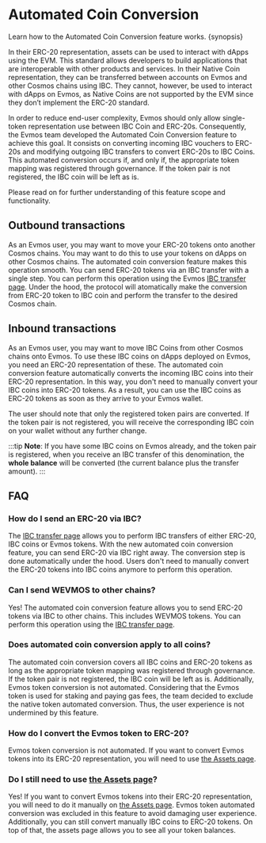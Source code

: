 <!--
order: 8
-->

# Automated Coin Conversion

Learn how to the Automated Coin Conversion feature works. {synopsis}

In their ERC-20 representation, assets can be used to interact with dApps using the EVM. This standard allows developers to build applications that are interoperable with other products and services. In their Native Coin representation, they can be transferred between accounts on Evmos and other Cosmos chains using IBC. They cannot, however, be used to interact with dApps on Evmos, as Native Coins are not supported by the EVM since they don’t implement the ERC-20 standard. 

In order to reduce end-user complexity, Evmos should only allow single-token representation use between IBC Coin and ERC-20s. Consequently, the Evmos team developed the Automated Coin Conversion feature to achieve this goal. It consists on converting incoming IBC vouchers to ERC-20s and modifying outgoing IBC transfers to convert ERC-20s to IBC Coins. This automated conversion occurs if, and only if, the appropriate token mapping was registered through governance. If the token pair is not registered, the IBC coin will be left as is.

Please read on for further understanding of this feature scope and functionality.

## Outbound transactions

As an Evmos user, you may want to move your ERC-20 tokens onto another Cosmos chains. You may want to do this to use your tokens on dApps on other Cosmos chains. The automated coin conversion feature makes this operation smooth. You can send ERC-20 tokens via an IBC transfer with a single step. You can perform this operation using the Evmos [IBC transfer page](https://app.evmos.org/transfer). Under the hood, the protocol will atomatically make the conversion from ERC-20 token to IBC coin and perform the transfer to the desired Cosmos chain.


## Inbound transactions

As an Evmos user, you may want to move IBC Coins from other Cosmos chains onto Evmos. To use these IBC coins on dApps deployed on Evmos, you need an ERC-20 representation of these. The automated coin conversion feature automatically converts the incoming IBC coins into their ERC-20 representation. In this way, you don't need to manually convert your IBC coins into ERC-20 tokens. As a result, you can use the IBC coins as ERC-20 tokens as soon as they arrive to your Evmos wallet.

The user should note that only the registered token pairs are converted. If the token pair is not registered, you will receive the corresponding IBC coin on your wallet without any further change.

:::tip
**Note**: If you have some IBC coins on Evmos already, and the token pair is registered, when you receive an IBC transfer of this denomination, the **whole balance** will be converted (the current balance plus the transfer amount).
:::


## FAQ

### How do I send an ERC-20 via IBC?

The [IBC transfer page](https://app.evmos.org/transfer) allows you to perform IBC transfers of either ERC-20, IBC coins or Evmos tokens. With the new automated coin conversion feature, you can send ERC-20 via IBC right away. The conversion step is done automatically under the hood. Users don't need to manually convert the ERC-20 tokens into IBC coins anymore to perform this operation.


### Can I send WEVMOS to other chains?

Yes! The automated coin conversion feature allows you to send ERC-20 tokens via IBC to other chains. This includes WEVMOS tokens. You can perform this operation using the [IBC transfer page](https://app.evmos.org/transfer).

### Does automated coin conversion apply to all coins?

The automated coin conversion covers all IBC coins and ERC-20 tokens as long as the appropriate token mapping was registered through governance. If the token pair is not registered, the IBC coin will be left as is. Additionally, Evmos token conversion is not automated. Considering that the Evmos token is used for staking and paying gas fees, the team decided to exclude the native token automated conversion. Thus, the user experience is not undermined by this feature.

### How do I convert the Evmos token to ERC-20?

Evmos token conversion is not automated. If you want to convert Evmos tokens into its ERC-20 representation, you will need to use [the Assets page](https://app.evmos.org/assets). 

### Do I still need to use [the Assets page](https://app.evmos.org/assets)?

Yes! If you want to convert Evmos tokens into their ERC-20 representation, you will need to do it manually on [the Assets page](https://app.evmos.org/assets). Evmos token automated conversion was excluded in this feature to avoid damaging user experience. Additionally, you can still convert manually IBC coins to ERC-20 tokens. On top of that, the assets page allows you to see all your token balances.
